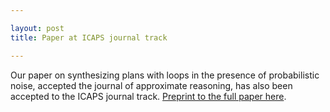 ```yaml
---

layout: post
title: Paper at ICAPS journal track 

---
```


Our paper on synthesizing plans with loops in the presence of probabilistic noise, accepted the journal of approximate reasoning, has also been accepted to the ICAPS journal track. [Preprint to the full paper here](/papers).
